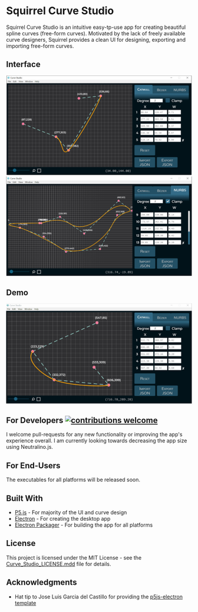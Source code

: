 # Squirrel Curve Studio 

Squirrel Curve Studio is an intuitive easy-tp-use app for creating beautiful spline curves (free-form curves). Motivated by the lack of freely available curve designers, Squirrel provides a clean UI for designing, exporting and importing free-form curves. 

## Interface 
<img src="https://github.com/AntixK/Curve-Studio/blob/master/GitHub%20assets/Catmull.PNG" alt="drawing" width="700"/>
<img src="https://github.com/AntixK/Curve-Studio/blob/master/GitHub%20assets/nurbs.PNG" alt="drawing" width="700"/>

## Demo
<img src="https://github.com/AntixK/Curve-Studio/blob/master/GitHub%20assets/Demo.gif" alt="drawing" width="700"/>

## For Developers [![contributions welcome](https://img.shields.io/badge/contributions-welcome-brightgreen.svg?style=flat)](https://github.com/dwyl/esta/issues)
I welcome pull-requests for any new functionality or improving the app's experience overall. I am currently looking towards decreasing the app size using Neutralino.js. 

## For End-Users
The executables for all platforms will be released soon.

## Built With

* [P5.js](https://p5js.org) - For majority of the UI and curve design
* [Electron](https://electronjs.org) - For creating the desktop app
* [Electron Packager](https://github.com/electron-userland/electron-packager) - For building the app for all platforms

## License

This project is licensed under the MIT License - see the [Curve_Studio_LICENSE.mdd](Curve_Studio_LICENSE.md) file for details.

## Acknowledgments

* Hat tip to Jose Luis Garcia del Castillo for providing the [p5js-electron template](https://github.com/garciadelcastillo/p5js-electron-templates)


